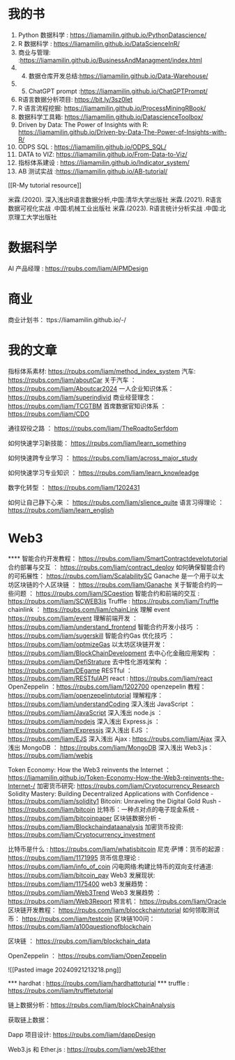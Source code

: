 # 我的书

1. Python 数据科学 : https://liamamilin.github.io/PythonDatascience/
2. R 数据科学 : https://liamamilin.github.io/DataScienceInR/
3. 商业与管理:  :https://liamamilin.github.io/BusinessAndManagment/index.html
4. 4. 数据仓库开发总结:https://liamamilin.github.io/Data-Warehouse/
5. 5. ChatGPT prompt :https://liamamilin.github.io/ChatGPTPrompt/
6. R语言数据分析项目: https://bit.ly/3sz0Iet
7. R 语言流程挖掘: https://liamamilin.github.io/ProcessMiningRBook/
8. 数据科学工具箱: https://liamamilin.github.io/DatascienceToolbox/
9. Driven by Data: The Power of Insights with R: https://liamamilin.github.io/Driven-by-Data-The-Power-of-Insights-with-R/
10. ODPS SQL : https://liamamilin.github.io/ODPS_SQL/
11. DATA to VIZ: https://liamamilin.github.io/From-Data-to-Viz/
12. 指标体系建设 : https://liamamilin.github.io/Indicator_system/
13. AB 测试实战 :https://liamamilin.github.io/AB-tutorial/

[[R-My tutorial resource]]




米霖.(2020). 深入浅出R语言数据分析,中国:清华大学出版社
米霖.(2021). R语言数据可视化实战 .中国:机械工业出版社
米霖.(2023). R语言统计分析实战 .中国:北京理工大学出版社

# 数据科学

AI 产品经理 : https://rpubs.com/liam/AIPMDesign

# 商业




商业计划书： ttps://liamamilin.github.io/-/



# 我的文章

指标体系素材: https://rpubs.com/liam/method_index_system
汽车: https://rpubs.com/liam/aboutCar
关于汽车 ： https://rpubs.com/liam/Aboutcar2024
一人企业知识体系： https://rpubs.com/liam/superindivid
商业经营理念： https://rpubs.com/liam/TCGTBM
首席数据官知识体系 ： https://rpubs.com/liam/CDO

通往奴役之路 ： https://rpubs.com/liam/TheRoadtoSerfdom

如何快速学习新技能： https://rpubs.com/liam/learn_something

如何快速跨专业学习 ： https://rpubs.com/liam/across_major_study

如何快速学习专业知识 ： https://rpubs.com/liam/learn_knowleadge

数字化转型 ： https://rpubs.com/liam/1202431

如何让自己静下心来 ： https://rpubs.com/liam/slience_quite
语言习得理论 ： https://rpubs.com/liam/learn_english

# Web3 


****  智能合约开发教程： https://rpubs.com/liam/SmartContractdevelotutorial
合约部署与交互 ： https://rpubs.com/liam/contract_deploy
如何确保智能合约的可拓展性： https://rpubs.com/liam/ScalabilitySC
 Ganache 是一个用于以太坊区块链的个人区块链 ： https://rpubs.com/liam/Ganache
 关于智能合约的一些问题 ： https://rpubs.com/liam/SCqestion
智能合约和前端的交互  : https://rpubs.com/liam/SCWEB3js
Truffle : https://rpubs.com/liam/Truffle
chainlink ： https://rpubs.com/liam/chainLink
理解 event https://rpubs.com/liam/event
理解前端开发 ： https://rpubs.com/liam/understand_frontend
智能合约开发小技巧 ： https://rpubs.com/liam/sugerskill
智能合约Gas 优化技巧 ： https://rpubs.com/liam/optmizeGas
以太坊区块链开发： https://rpubs.com/liam/BlockChainDevelopment
去中心化金融应用架构 ： https://rpubs.com/liam/DefiStrature
去中性化游戏架构 ： https://rpubs.com/liam/DEgame
RESTful ： https://rpubs.com/liam/RESTfulAPI
react : https://rpubs.com/liam/react
 OpenZeppelin ：https://rpubs.com/liam/1202700
openzepelin 教程： https://rpubs.com/liam/openzepelintutorial
理解程序： https://rpubs.com/liam/understandCoding
深入浅出 JavaScript ： https://rpubs.com/liam/JavaScript
深入浅出 node.js ： https://rpubs.com/liam/nodejs
深入浅出 Express.js ： https://rpubs.com/liam/Expressjs
深入浅出 EJS ： https://rpubs.com/liam/EJS
深入浅出 Ajax : https://rpubs.com/liam/Ajax
深入浅出 MongoDB ： https://rpubs.com/liam/MongoDB
深入浅出 Web3.js： https://rpubs.com/liam/webjs

Token Economy: How the Web3 reinvents the Internet ：https://liamamilin.github.io/Token-Economy-How-the-Web3-reinvents-the-Internet-/
加密货币研究: https://rpubs.com/liam/Cryptocurrency_Research
Solidity Mastery: Building Decentralized Applications with Confidence   - https://rpubs.com/liam/solidity1
Bitcoin: Unraveling the Digital Gold Rush - https://rpubs.com/liam/bitcoin
比特币：一种点对点的电子现金系统 - https://rpubs.com/liam/bitcoinpaper
区块链数据分析 - https://rpubs.com/liam/Blockchaindataanalysis
加密货币投资: 
https://rpubs.com/liam/Cryptocurrency_investment


比特币是什么 : https://rpubs.com/liam/whatisbitcoin
 尼克·萨博：货币的起源 : https://rpubs.com/liam/1171995
货币信息理论 : https://rpubs.com/liam/info_of_coin
闪电网络:构建比特币的双向支付通道: https://rpubs.com/liam/bitcoin_pay
Web3 发展现状: https://rpubs.com/liam/1175400
web3 发展趋势： https://rpubs.com/liam/Web3Trend
Web3 发展趋势 ： https://rpubs.com/liam/Web3Report
预言机： https://rpubs.com/liam/Oracle
 区块链开发教程： https://rpubs.com/liam/blocckchaintutorial 
如何领取测试币：  https://rpubs.com/liam/testcoin
区块链100问：https://rpubs.com/liam/a100questionofblockchain



区块链 ： https://rpubs.com/liam/blockchain_data

 OpenZeppelin ： https://rpubs.com/liam/OpenZeppelin


![[Pasted image 20240921213218.png]]


*** hardhat : https://rpubs.com/liam/hardhattoturial
*** truffle : https://rpubs.com/liam/truffletutorial


链上数据分析：https://rpubs.com/liam/blockChainAnalysis

获取链上数据： 


Dapp  项目设计: https://rpubs.com/liam/dappDesign

Web3.js 和 Ether.js : https://rpubs.com/liam/web3Ether
